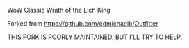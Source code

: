 WoW Classic Wrath of the Lich King

Forked from https://github.com/cdmichaelb/Outfitter

THIS FORK IS POORLY MAINTAINED, BUT I'LL TRY TO HELP.

